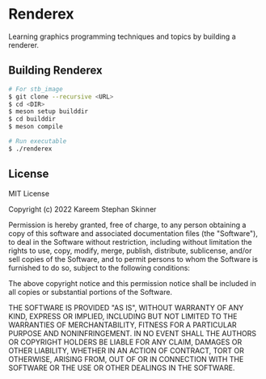 # Renderex

Learning graphics programming techniques and topics by building a renderer.

## Building Renderex

``` bash
# For stb_image
$ git clone --recursive <URL>
$ cd <DIR>
$ meson setup builddir
$ cd builddir
$ meson compile

# Run executable
$ ./renderex


```

## License

MIT License

Copyright (c) 2022 Kareem Stephan Skinner

Permission is hereby granted, free of charge, to any person obtaining a copy
of this software and associated documentation files (the "Software"), to deal
in the Software without restriction, including without limitation the rights
to use, copy, modify, merge, publish, distribute, sublicense, and/or sell
copies of the Software, and to permit persons to whom the Software is
furnished to do so, subject to the following conditions:

The above copyright notice and this permission notice shall be included in all
copies or substantial portions of the Software.

THE SOFTWARE IS PROVIDED "AS IS", WITHOUT WARRANTY OF ANY KIND, EXPRESS OR
IMPLIED, INCLUDING BUT NOT LIMITED TO THE WARRANTIES OF MERCHANTABILITY,
FITNESS FOR A PARTICULAR PURPOSE AND NONINFRINGEMENT. IN NO EVENT SHALL THE
AUTHORS OR COPYRIGHT HOLDERS BE LIABLE FOR ANY CLAIM, DAMAGES OR OTHER
LIABILITY, WHETHER IN AN ACTION OF CONTRACT, TORT OR OTHERWISE, ARISING FROM,
OUT OF OR IN CONNECTION WITH THE SOFTWARE OR THE USE OR OTHER DEALINGS IN THE
SOFTWARE.
